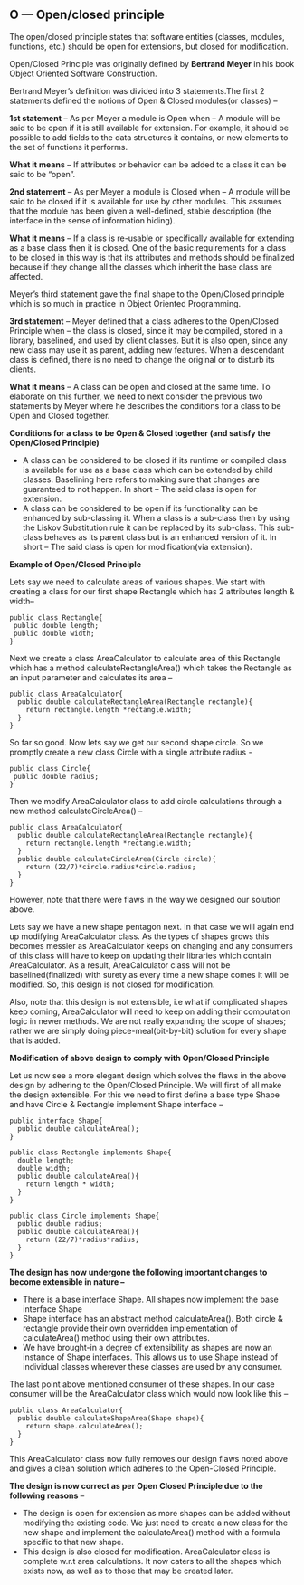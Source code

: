 ## O — Open/closed principle

The open/closed principle states that software entities (classes, modules, functions, etc.) should be open for extensions, but closed for modification.

Open/Closed Principle was originally defined by __Bertrand Meyer__ in his book Object Oriented Software Construction. 

Bertrand Meyer’s definition was divided into 3 statements.The first 2 statements defined the notions of Open & Closed modules(or classes) –

__1st statement__ – As per Meyer a module is Open when – A module will be said to be open if it is still available for extension. 
For example, it should be possible to add fields to the data structures it contains, or new elements to the set of functions it performs.

__What it means__ – If attributes or behavior can be added to a class it can be said to be “open”.

__2nd statement__ – As per Meyer a module is Closed when – A module will be said to be closed if it is available for use by other modules. This assumes that the module has been given a well-defined, stable description (the interface in the sense of information hiding).

__What it means__ – If a class is re-usable or specifically available for extending as a base class then it is closed. One of the basic requirements for a class to be closed in this way is that its attributes and methods should be finalized because if they change all the classes which inherit the base class are affected.

Meyer’s third statement gave the final shape to the Open/Closed principle which is so much in practice in Object Oriented Programming.

__3rd statement__ – Meyer defined that a class adheres to the Open/Closed Principle when – the class is closed, since it may be compiled, stored in a library, baselined, and used by client classes. But it is also open, since any new class may use it as parent, adding new features. When a descendant class is defined, there is no need to change the original or to disturb its clients.

__What it means__ – A class can be open and closed at the same time. To elaborate on this further, we need to next consider the previous two statements by Meyer where he describes the conditions for a class to be Open and Closed together.

__Conditions for a class to be Open & Closed together (and satisfy the Open/Closed Principle)__

* A class can be considered to be closed if its runtime or compiled class is available for use as a base class which can be extended by child classes. Baselining here refers to making sure that changes are guaranteed to not happen. In short – The said class is open for extension.
* A class can be considered to be open if its functionality can be enhanced by sub-classing it. When a class is a sub-class then by using the Liskov Substitution rule it can be replaced by its sub-class. This sub-class behaves as its parent class but is an enhanced version of it. In short – The said class is open for modification(via extension).

__Example of Open/Closed Principle__

Lets say we need to calculate areas of various shapes. We start with creating a class for our first shape Rectangle which has 2 attributes length & width–

```
public class Rectangle{
 public double length;
 public double width;
}
```

Next we create a class AreaCalculator to calculate area of this Rectangle which has a method calculateRectangleArea() which takes the Rectangle as an input parameter and calculates its area –

```
public class AreaCalculator{
  public double calculateRectangleArea(Rectangle rectangle){
    return rectangle.length *rectangle.width;
  }
}
```
So far so good. Now lets say we get our second shape circle. So we promptly create a new class Circle with a single attribute radius -

```
public class Circle{
 public double radius; 
}
```
Then we modify AreaCalculator class to add circle calculations through a new method calculateCircleArea() –

```
public class AreaCalculator{
  public double calculateRectangleArea(Rectangle rectangle){
    return rectangle.length *rectangle.width;
  }
  public double calculateCircleArea(Circle circle){
    return (22/7)*circle.radius*circle.radius;
  } 
}
```

However, note that there were flaws in the way we designed our solution above.

Lets say we have a new shape pentagon next. In that case we will again end up modifying AreaCalculator class. As the types of shapes grows this becomes messier as AreaCalculator keeps on changing and any consumers of this class will have to keep on updating their libraries which contain AreaCalculator. As a result, AreaCalculator class will not be baselined(finalized) with surety as every time a new shape comes it will be modified. So, this design is not closed for modification.

Also, note that this design is not extensible, i.e what if complicated shapes keep coming, AreaCalculator will need to keep on adding their computation logic in newer methods. We are not really expanding the scope of shapes; rather we are simply doing piece-meal(bit-by-bit) solution for every shape that is added.

__Modification of above design to comply with Open/Closed Principle__

Let us now see a more elegant design which solves the flaws in the above design by adhering to the Open/Closed Principle. We will first of all make the design extensible. For this we need to first define a base type Shape and have Circle & Rectangle implement Shape interface –

```
public interface Shape{
  public double calculateArea();
}
 
public class Rectangle implements Shape{
  double length;
  double width;
  public double calculateArea(){
    return length * width;
  }
}
 
public class Circle implements Shape{
  public double radius;
  public double calculateArea(){
    return (22/7)*radius*radius;
  }
}
```

__The design has now undergone the following important changes to become extensible in nature –__

* There is a base interface Shape. All shapes now implement the base interface Shape
* Shape interface has an abstract method calculateArea(). Both circle & rectangle provide their own overridden implementation of      calculateArea() method using their own attributes.
* We have brought-in a degree of extensibility as shapes are now an instance of Shape interfaces. This allows us to use Shape instead of individual classes wherever these classes are used by any consumer.

The last point above mentioned consumer of these shapes. In our case consumer will be the AreaCalculator class which would now look like this –

```
public class AreaCalculator{
  public double calculateShapeArea(Shape shape){
    return shape.calculateArea();
  }
}
```

This AreaCalculator class now fully removes our design flaws noted above and gives a clean solution which adheres to the Open-Closed Principle.

__The design is now correct as per Open Closed Principle due to the following reasons__ –

* The design is open for extension as more shapes can be added without modifying the existing code. We just need to create a new class for the new shape and implement the calculateArea() method with a formula specific to that new shape.
* This design is also closed for modification. AreaCalculator class is complete w.r.t area calculations. It now caters to all the shapes which exists now, as well as to those that may be created later.

